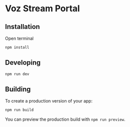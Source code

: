 # Voz Stream Portal

## Installation

Open terminal

```bash
npm install
```

## Developing

```bash
npm run dev

```

## Building

To create a production version of your app:

```bash
npm run build
```

You can preview the production build with `npm run preview`.
